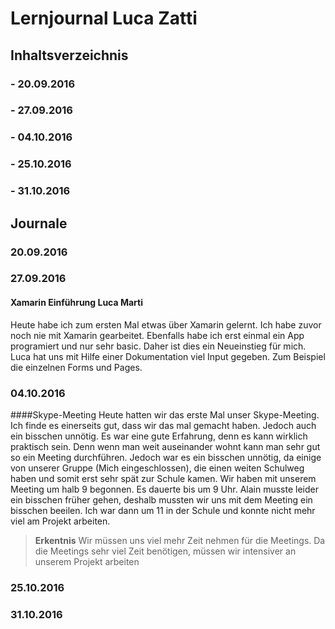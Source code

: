 
# Lernjournal Luca Zatti
## Inhaltsverzeichnis
### - 20.09.2016
### - 27.09.2016
### - 04.10.2016
### - 25.10.2016
### - 31.10.2016

## Journale
### 20.09.2016

### 27.09.2016
#### Xamarin Einführung Luca Marti
Heute habe ich zum ersten Mal etwas über Xamarin gelernt. Ich habe zuvor noch nie mit Xamarin gearbeitet. Ebenfalls habe ich erst einmal
ein App programiert und nur sehr basic. Daher ist dies ein Neueinstieg für mich. 
Luca hat uns mit Hilfe einer Dokumentation viel Input gegeben. Zum Beispiel die einzelnen Forms und Pages. 

### 04.10.2016
####Skype-Meeting
Heute hatten wir das erste Mal unser Skype-Meeting. 
Ich finde es einerseits gut, dass wir das mal gemacht haben. Jedoch auch ein bisschen unnötig. Es war eine gute Erfahrung, denn es kann
wirklich praktisch sein. Denn wenn man weit auseinander wohnt kann man sehr gut so ein Meeting durchführen. Jedoch war es ein bisschen
unnötig, da einige von unserer Gruppe (Mich eingeschlossen), die einen weiten Schulweg haben und somit erst sehr spät zur Schule kamen.
Wir haben mit unserem Meeting um halb 9 begonnen. Es dauerte bis um 9 Uhr. Alain musste leider ein bisschen früher gehen, deshalb mussten
wir uns mit dem Meeting ein bisschen beeilen. 
Ich war dann um 11 in der Schule und konnte nicht mehr viel am Projekt arbeiten. 

> **Erkentnis**
> Wir müssen uns viel mehr Zeit nehmen für die Meetings. Da die Meetings sehr viel Zeit benötigen, müssen wir intensiver an unserem Projekt arbeiten

### 25.10.2016

### 31.10.2016
